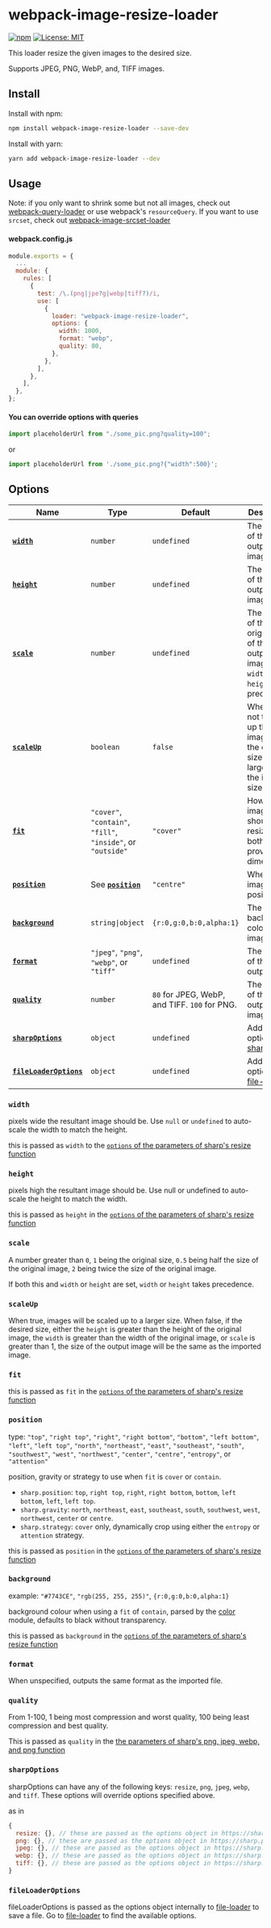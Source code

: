 # webpack-image-resize-loader

[![npm](https://img.shields.io/npm/v/webpack-image-resize-loader?style=flat)](https://www.npmjs.com/package/webpack-image-resize-loader) [![License: MIT](https://img.shields.io/badge/License-MIT-green.svg?style=flat)](https://opensource.org/licenses/MIT)

This loader resize the given images to the desired size.

Supports JPEG, PNG, WebP, and, TIFF images.

## Install

Install with npm:

```bash
npm install webpack-image-resize-loader --save-dev
```

Install with yarn:

```bash
yarn add webpack-image-resize-loader --dev
```

## Usage

Note: if you only want to shrink some but not all images, check out [webpack-query-loader](https://github.com/CoolCyberBrain/webpack-query-loader) or use webpack's `resourceQuery`. If you want to use `srcset`, check out [webpack-image-srcset-loader](https://github.com/CoolCyberBrain/webpack-image-srcset-loader)

#### webpack.config.js

```javascript
module.exports = {
  ...
  module: {
    rules: [
      {
        test: /\.(png|jpe?g|webp|tiff?)/i,
        use: [
          {
            loader: "webpack-image-resize-loader",
            options: {
              width: 1000,
              format: "webp",
              quality: 80,
            },
          },
        ],
      },
    ],
  },
};

```

#### You can override options with queries

```javascript
import placeholderUrl from "./some_pic.png?quality=100";
```

or

```javascript
import placeholderUrl from './some_pic.png?{"width":500}';
```

## Options

| Name                                          | Type                                                         | Default                                       | Description                                                                                  |
| --------------------------------------------- | ------------------------------------------------------------ | --------------------------------------------- | -------------------------------------------------------------------------------------------- |
| **[`width`](#width)**                         | `number`                                                     | `undefined`                                   | The width of the output image.                                                               |
| **[`height`](#height)**                       | `number`                                                     | `undefined`                                   | The height of the output image.                                                              |
| **[`scale`](#scale)**                         | `number`                                                     | `undefined`                                   | The fraction of the original size of the output image. `width` and `height` take precedence. |
| **[`scaleUp`](#scaleup)**                     | `boolean`                                                    | `false`                                       | Whether or not to scale up the image when the desired size is larger than the image size.    |
| **[`fit`](#fit)**                             | `"cover"`, `"contain"`, `"fill"`, `"inside"`, or `"outside"` | `"cover"`                                     | How the image should be resized to fit both provided dimensions.                             |
| **[`position`](#position)**                   | See **[`position`](#position)**                              | `"centre"`                                    | Where the image is positioned.                                                               |
| **[`background`](#background)**               | `string\|object`                                             | `{r:0,g:0,b:0,alpha:1}`                       | The background color of the image.                                                           |
| **[`format`](#format)**                       | `"jpeg"`, `"png"`, `"webp"`, or `"tiff"`                     | `undefined`                                   | The format of the output file.                                                               |
| **[`quality`](#quality)**                     | `number`                                                     | `80` for JPEG, WebP, and TIFF. `100` for PNG. | The quality of the output image.                                                             |
| **[`sharpOptions`](#sharpoptions)**           | `object`                                                     | `undefined`                                   | Additional options for [sharp](https://sharp.pixelplumbing.com).                             |
| **[`fileLoaderOptions`](#fileloaderoptions)** | `object`                                                     | `undefined`                                   | Additional options for [file-loader](https://github.com/webpack-contrib/file-loader).        |

### `width`

pixels wide the resultant image should be. Use `null` or `undefined` to auto-scale the width to match the height.

this is passed as `width` to the [`options` of the parameters of sharp's resize function](https://sharp.pixelplumbing.com/api-resize#parameters)

### `height`

pixels high the resultant image should be. Use null or undefined to auto-scale the height to match the width.

this is passed as `height` in the [`options` of the parameters of sharp's resize function](https://sharp.pixelplumbing.com/api-resize#parameters)

### `scale`

A number greater than `0`, `1` being the original size, `0.5` being half the size of the original image, `2` being twice the size of the original image.

If both this and `width` or `height` are set, `width` or `height` takes precedence.

### `scaleUp`

When true, images will be scaled up to a larger size. When false, if the desired size, either the `height` is greater than the height of the original image, the `width` is greater than the width of the original image, or `scale` is greater than 1, the size of the output image will be the same as the imported image.

### `fit`

this is passed as `fit` in the [`options` of the parameters of sharp's resize function](https://sharp.pixelplumbing.com/api-resize#parameters)

### `position`

type: `"top"`, `"right top"`, `"right"`, `"right bottom"`, `"bottom"`, `"left bottom"`, `"left"`, `"left top"`, `"north"`, `"northeast"`, `"east"`, `"southeast"`, `"south"`, `"southwest"`, `"west"`, `"northwest"`, `"center"`, `"centre"`, `"entropy"`, or `"attention"`

position, gravity or strategy to use when `fit` is `cover` or `contain`.

- `sharp.position`: `top`, `right top`, `right`, `right bottom`, `bottom`, `left bottom`, `left`, `left top`.
- `sharp.gravity`: `north`, `northeast`, `east`, `southeast`, `south`, `southwest`, `west`, `northwest`, `center` or `centre`.
- `sharp.strategy`: `cover` only, dynamically crop using either the `entropy` or `attention` strategy.

this is passed as `position` in the [`options` of the parameters of sharp's resize function](https://sharp.pixelplumbing.com/api-resize#parameters)

### `background`

example: `"#7743CE"`, `"rgb(255, 255, 255)"`, `{r:0,g:0,b:0,alpha:1}`

background colour when using a `fit` of `contain`, parsed by the [color](https://www.npmjs.com/package/color) module, defaults to black without transparency.

this is passed as `background` in the [`options` of the parameters of sharp's resize function](https://sharp.pixelplumbing.com/api-resize#parameters)

### `format`

When unspecified, outputs the same format as the imported file.

### `quality`

From 1-100, 1 being most compression and worst quality, 100 being least compression and best quality.

This is passed as `quality` in the [the parameters of sharp's png, jpeg, webp, and png function](https://sharp.pixelplumbing.com/api-output)

### `sharpOptions`

sharpOptions can have any of the following keys: `resize`, `png`, `jpeg`, `webp`, and `tiff`. These options will override options specified above.

as in

```javascript
{
  resize: {}, // these are passed as the options object in https://sharp.pixelplumbing.com/api-resize#parameters
  png: {}, // these are passed as the options object in https://sharp.pixelplumbing.com/api-output#png
  jpeg: {}, // these are passed as the options object in https://sharp.pixelplumbing.com/api-output#jpeg
  webp: {}, // these are passed as the options object in https://sharp.pixelplumbing.com/api-output#webp
  tiff: {}, // these are passed as the options object in https://sharp.pixelplumbing.com/api-output#tiff
}
```

### `fileLoaderOptions`

fileLoaderOptions is passed as the options object internally to [file-loader](https://github.com/webpack-contrib/file-loader) to save a file. Go to [file-loader](https://github.com/webpack-contrib/file-loader) to find the available options.
